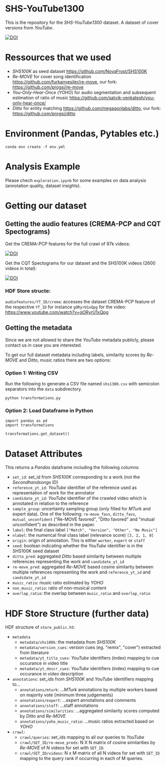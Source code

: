 # SHS-YouTube1300

This is the repository for the *SHS-YouTube1300* dataset. A dataset of cover versions from *YouTube*.


[![DOI](https://zenodo.org/badge/DOI/10.5281/zenodo.7671125.svg)](https://doi.org/10.5281/zenodo.7671125)

# Ressources that we used
- *SHS100K* as seed dataset https://github.com/NovaFrost/SHS100K
- *Re-MOVE* for cover song identification https://github.com/furkanyesiler/re-move, our fork: https://github.com/progsi/re-move  
- *You-Only-Hear-Once* (*YOHO*) for audio segmentation and subsequent estimation of ratio of music https://github.com/satvik-venkatesh/you-only-hear-once/
- *Ditto* for entity matching https://github.com/megagonlabs/ditto, our fork: https://github.com/progsi/ditto

# Environment (Pandas, Pytables etc.)

```
conda env create -f env.yml
```

# Analysis Example

Please chech `exploration.ipynb` for some examples on data analysis (annotation quality, dataset insights).

# Getting our dataset 

## Getting the audio features (CREMA-PCP and CQT Spectograms)

Get the CREMA-PCP features for the full crawl of 97k videos:

[![DOI](https://zenodo.org/badge/DOI/10.5281/zenodo.7670983.svg)](https://doi.org/10.5281/zenodo.7670983)

Get the CQT Spectograms for our dataset and the SHS100K videos (2600 videos in total):

[![DOI](https://zenodo.org/badge/DOI/10.5281/zenodo.7674706.svg)](https://doi.org/10.5281/zenodo.7674706)


### HDF Store structe:
`audiofeatures/YT_ID/crema`: accesses the dataset CREMA-PCP feature of the respective `YT_ID` for instance `gORyrU1xQpg` for the video: https://www.youtube.com/watch?v=gORyrU1xQpg


## Getting the metadata

Since we are not allowed to share the *YouTube* metadata publicly, please contact us in case you are interested. 

To get our full dataset metadata including labels, similarity scores by *Re-MOVE* and *Ditto*, music ratios there are two options:

### Option 1: Writing CSV 

Run the following to generate a CSV file named `shs1300.csv` with semicolon separators into the `data` subdirectory.
```
python transformations.py
```

### Option 2: Load Dataframe in Python

```
import pandas as pd
import transformations

transformations.get_dataset()
```

# Dataset Attributes
This returns a *Pandas* dataframe including the following columns:
- `set_id`: set_id from *SHS100K* corresponding to a work (not the *Secondhandsongs* ID)
- `reference_yt_id`: *YouTube* identifier of the reference used as representation of work for the annotator
- `candidate_yt_id`: *YouTube* identifier of the crawled video which is annotated in relation to the reference
- `sample_group`: uncertainty sampling group (only filled for *MTurk* and expert data). One of the following: `re-move_favs`, `ditto_favs`, `mutual_unconfident` ("Re-MOVE favored", "Ditto favored" and "mutual unconfident") as described in the paper.
- `label`: the final class label `["Match", "Version", "Other", "No Music"]`
- `nlabel`: the numerical final class label (relevance score) `[3, 2, 1, 0]`
- `origin`: origin of annotation. This is either `worker`, `expert` or `staff`
- `seed`: boolean indicating whether the *YouTube* identifier is in the SHS100K seed dataset
- `ditto_pred`: aggregated *Ditto* based similarity between multiple references representing the work and `candidate_yt_id`
- `re-move_pred`: aggregated *Re-MOVE* based cosine similarity between multiple references representing the work and `reference_yt_id` and `candidate_yt_id`
- `music_ratio`: music ratio estimated by *YOHO*
- `non_music_ratio`: ratio of non-musical content
- `overlap_ratio`: the overlap between `music_ratio` and `overlap_ratio` 

# HDF Store Structure (further data)
HDF structure of `store_public.h5`:
- `metadata`
  - `metadata/shs100k`: the metadata from *SHS100K*
  - `metadata/version_cues`: version cues (eg. "remix", "cover") extracted from literature
  - `metadata/yt_title_cues`: *YouTube* identifiers (index) mapping to cue occurance in video title
  - `metadata/yt_descr_cues`: *YouTube* identifiers (index) mapping to cue occurance in video description
- `annotations`: set_ids from *SHS100K* and *YouTube* identifiers mapping to...
  - `annotations/mturk`:  ...*MTurk* annotations by multiple workers based on majority vote (minimum three judgements)
  - `annotations/expert`: ...expert annotations and comments
  - `annotations/staff`: ...staff annotations
  - `annotations/similarities`: ...aggregated similarity scores computed by *Ditto* and *Re-MOVE*
  - `annotations/yoho_music_ratio`: ...music ratios extracted based on *YOHO*
- `crawl`: 
  - `crawl/queries`: set_ids mapping to all our queries to *YouTube*
  - `crawl/SET_ID/re-move_preds`: N X N matrix of cosine similarities by *Re-MOVE* of N videos for set with `SET_ID`.
  - `crawl/SET_ID/videos`: N x M matrix of all N videos for set with `SET_ID` mapping to the query rank if occurring in each of M queries.
  
